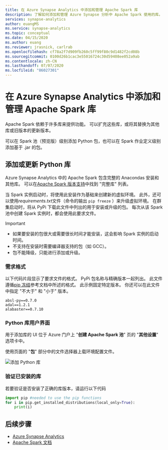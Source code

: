 ```yaml
---
title: 在 Azure Synapse Analytics 中添加和管理 Apache Spark 库
description: 了解如何添加和管理 Azure Synapse 分析中 Apache Spark 使用的库。
services: synapse-analytics
author: euangMS
ms.service: synapse-analytics
ms.topic: conceptual
ms.date: 04/15/2020
ms.author: euang
ms.reviewer: jrasnick, carlrab
ms.openlocfilehash: cf78a2f7d909fb260c5ff99f80c9d1482f2cd08b
ms.sourcegitcommit: 0100d26b1cac3e55016724c30d59408ee052a9ab
ms.contentlocale: zh-CN
ms.lasthandoff: 07/07/2020
ms.locfileid: "86027301"
---
```

# <a name="add-and-manage-libraries-for-apache-spark-in-azure-synapse-analytics"></a>在 Azure Synapse Analytics 中添加和管理 Apache Spark 库

Apache Spark 依赖于许多库来提供功能。 可以扩充这些库，或将其替换为其他库或旧版本的更新版本。

可以在 Spark 池（预览版）级别添加 Python 包，也可以在 Spark 作业定义级别添加基于 .jar 的包。

## <a name="adding-or-updating-python-libraries"></a>添加或更新 Python 库

Azure Synapse Analytics 中的 Apache Spark 包含完整的 Anacondas 安装和其他库。 可以在[Apache Spark 版本支持](apache-spark-version-support.md)中找到 "完整库" 列表。

当 Spark 实例启动时，将使用此安装作为基础来创建新的虚拟环境。 此外，还可以使用*requirements.txt*文件（命令的输出 `pip freeze` ）来升级虚拟环境。 在群集启动时，将从 PyPi 下载此文件中列出的用于安装或升级的包。 每次从该 Spark 池中创建 Spark 实例时，都会使用此要求文件。

> [!IMPORTANT]
>
> - 如果要安装的包很大或需要很长时间才能安装，这会影响 Spark 实例的启动时间。
> - 不支持在安装时需要编译器支持的包（如 GCC）。
> - 包不能降级，只能进行添加或升级。

### <a name="requirements-format"></a>需求格式

以下代码片段显示了要求文件的格式。 PyPi 包名称与精确版本一起列出。 此文件遵循[pip 冻结](https://pip.pypa.io/en/stable/reference/pip_freeze/)参考文档中所述的格式。 此示例固定特定版本。 你还可以在此文件中指定 "不大于" 和 "小于" 版本。

```
absl-py==0.7.0
adal==1.2.1
alabaster==0.7.10
```

### <a name="python-library-user-interface"></a>Python 库用户界面

用于添加库的 UI 位于 Azure 门户上 "**创建 Apache Spark 池**" 页的 "**其他设置**" 选项卡中。

使用页面的 "**包**" 部分中的文件选择器上载环境配置文件。

![添加 Python 库](./media/apache-spark-azure-portal-add-libraries/add-python-libraries.png "添加 Python 库")

### <a name="verifying-installed-libraries"></a>验证已安装的库

若要验证是否安装了正确的库版本，请运行以下代码

```python
import pip #needed to use the pip functions
for i in pip.get_installed_distributions(local_only=True):
    print(i)
```

## <a name="next-steps"></a>后续步骤

- [Azure Synapse Analytics](https://docs.microsoft.com/azure/synapse-analytics)
- [Apache Spark 文档](https://spark.apache.org/docs/2.4.4/)
